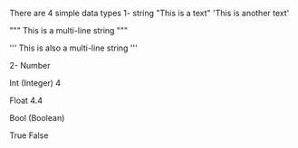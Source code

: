 There are 4 simple data types
1- string
"This is a text"
'This is another text'

"""
This is 
a multi-line 
string
"""

'''
This is also 
a multi-line
string
'''

2- Number 

Int (Integer)
4

Float
4.4

Bool (Boolean)

True
False